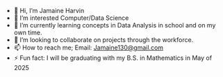 - 👋 Hi, I’m Jamaine Harvin
- 👀 I’m interested Computer/Data Science
- 🌱 I’m currently learning concepts in Data Analysis in school and on my own time.
- 💞️ I’m looking to collaborate on projects through the workforce.
- 📫 How to reach me; Email: Jamaine130@gmail.com
- ⚡ Fun fact: I will be graduating with my B.S. in Mathematics in May of 2025

<!---
Jharvin3/Jharvin3 is a ✨ special ✨ repository because its `README.md` (this file) appears on your GitHub profile.
You can click the Preview link to take a look at your changes.
--->
